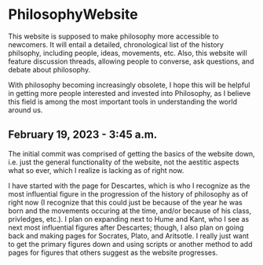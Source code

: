# PhilosophyWebsite

This website is supposed to make philosophy more accessible to newcomers. It will entail a detailed, chronological list of the history philsophy, including people, ideas, movements, etc. Also, this website will feature discussion threads, allowing people to converse, ask questions, and debate about philosophy.

With philosophy becoming increasingly obsolete, I hope this will be helpful in getting more people interested and invested into Philosophy, as I believe this field is among the most important tools in understanding the world around us.

February 19, 2023 - 3:45 a.m.
---------------------------------------
  The initial commit was comprised of getting the basics of the website down, i.e. just the general functionality of the website, not the aestitic aspects what so ever, which I realize is lacking as of right now.

  I have started with the page for Descartes, which is who I recognize as the most influential figure in the progression of the history of philosophy as of right now (I recognize that this could just be because of the year he was born and the movements occuring at the time, and/or because of his class, privledges, etc.). I plan on expanding next to Hume and Kant, who I see as next most influential figures after Descartes; though, I also plan on going back and making pages for Socrates, Plato, and Aritsotle. I really just want to get the primary figures down and using scripts or another method to add pages for figures that others suggest as the website progresses.
